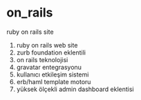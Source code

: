 # on_rails
ruby on rails site
1. ruby on rails web site 
2. zurb foundation eklentili
3. on rails teknolojisi
4. gravatar entegrasyonu
5. kullanıcı etkileşim sistemi
6. erb/haml template motoru
7. yüksek ölçekli admin dashboard eklentisi
